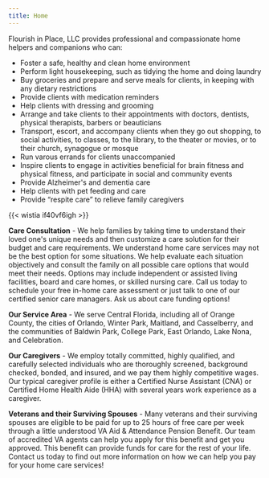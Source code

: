 ```yaml
---
title: Home
---
```


Flourish in Place, LLC provides professional and compassionate home helpers and companions who can:

* Foster a safe, healthy and clean home environment
* Perform light housekeeping, such as tidying the home and doing laundry
* Buy groceries and prepare and serve meals for clients, in keeping with any dietary restrictions
* Provide clients with medication reminders
* Help clients with dressing and grooming
* Arrange and take clients to their appointments with doctors, dentists, physical therapists, barbers or beauticians
* Transport, escort, and accompany clients when they go out shopping, to social activities, to classes, to the library, to the theater or movies, or to their church, synagogue or mosque
* Run varous errands for clients unaccompanied
* Inspire clients to engage in activities beneficial for brain fitness and physical fitness, and participate in social and community events 
* Provide Alzheimer's and dementia care
* Help clients with pet feeding and care
* Provide “respite care” to relieve family caregivers 

{{< wistia if40vf6igh >}}

**Care Consultation** - We help families by taking time to understand their loved one's unique needs and then customize a care solution for their budget and care requirements. We understand home care services may not be the best option for some situations. We help evaluate each situation objectively and consult the family on all possible care options that would meet their needs. Options may include independent or assisted living facilities, board and care homes, or skilled nursing care. Call us today to schedule your free in-home care assessment or just talk to one of our certified senior care managers. Ask us about care funding options!

**Our Service Area** -  We serve Central Florida, including all of Orange County, the cities of Orlando, Winter Park, Maitland, and Casselberry, and the communities of Baldwin Park, College Park, East Orlando, Lake Nona, and Celebration.

**Our Caregivers** - We employ totally committed, highly qualified, and carefully selected individuals who are thoroughly screened, background checked, bonded, and insured, and we pay them highly competitive wages. Our typical caregiver profile is either a Certified Nurse Assistant (CNA) or Certified Home Health Aide (HHA) with several years work experience as a caregiver.

**Veterans and their Surviving Spouses** - Many veterans and their surviving spouses are eligible to be paid for up to 25 hours of free care per week through a little understood VA Aid & Attendance Pension Benefit. Our team of accredited VA agents can help you apply for this benefit and get you approved. This benefit can provide funds for care for the rest of your life. Contact us today to find out more information on how we can help you pay for your home care services!
